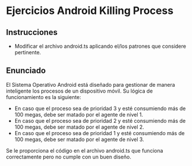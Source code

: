 # Ejercicios Android Killing Process

## Instrucciones

* Modificar el archivo android.ts aplicando el/los patrones que considere pertinente.

## Enunciado

El Sistema Operativo Android está diseñado para gestionar de manera inteligente los procesos de 
un dispositivo móvil. Su lógica de funcionamiento es la siguiente:
* En caso que el proceso sea de prioridad 3 y esté consumiendo más de 100 megas, debe ser matado por el agente de nivel 1. 
* En caso que el proceso sea de prioridad 2 y esté consumiendo más de 100 megas, debe ser matado por el agente de nivel 2.
* En caso que el proceso sea de prioridad 1 y esté consumiendo más de 100 megas, debe ser matado por el agente de nivel 3.

Se le proporciona el código en el archivo android.ts que funciona correctamente pero no cumple con un buen diseño.
<!--stackedit_data:
eyJoaXN0b3J5IjpbMTQ0NjM1MzIzMF19
-->